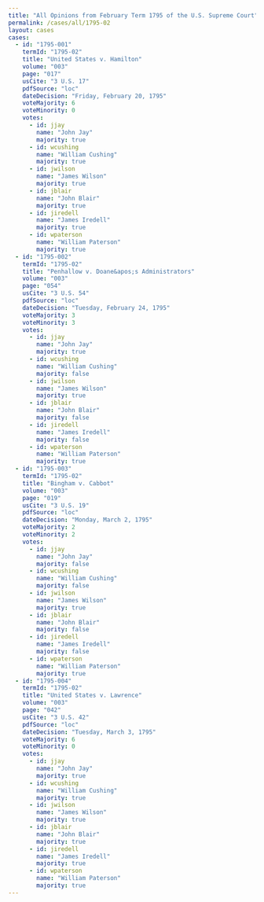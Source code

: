 ```yaml
---
title: "All Opinions from February Term 1795 of the U.S. Supreme Court"
permalink: /cases/all/1795-02
layout: cases
cases:
  - id: "1795-001"
    termId: "1795-02"
    title: "United States v. Hamilton"
    volume: "003"
    page: "017"
    usCite: "3 U.S. 17"
    pdfSource: "loc"
    dateDecision: "Friday, February 20, 1795"
    voteMajority: 6
    voteMinority: 0
    votes:
      - id: jjay
        name: "John Jay"
        majority: true
      - id: wcushing
        name: "William Cushing"
        majority: true
      - id: jwilson
        name: "James Wilson"
        majority: true
      - id: jblair
        name: "John Blair"
        majority: true
      - id: jiredell
        name: "James Iredell"
        majority: true
      - id: wpaterson
        name: "William Paterson"
        majority: true
  - id: "1795-002"
    termId: "1795-02"
    title: "Penhallow v. Doane&apos;s Administrators"
    volume: "003"
    page: "054"
    usCite: "3 U.S. 54"
    pdfSource: "loc"
    dateDecision: "Tuesday, February 24, 1795"
    voteMajority: 3
    voteMinority: 3
    votes:
      - id: jjay
        name: "John Jay"
        majority: true
      - id: wcushing
        name: "William Cushing"
        majority: false
      - id: jwilson
        name: "James Wilson"
        majority: true
      - id: jblair
        name: "John Blair"
        majority: false
      - id: jiredell
        name: "James Iredell"
        majority: false
      - id: wpaterson
        name: "William Paterson"
        majority: true
  - id: "1795-003"
    termId: "1795-02"
    title: "Bingham v. Cabbot"
    volume: "003"
    page: "019"
    usCite: "3 U.S. 19"
    pdfSource: "loc"
    dateDecision: "Monday, March 2, 1795"
    voteMajority: 2
    voteMinority: 2
    votes:
      - id: jjay
        name: "John Jay"
        majority: false
      - id: wcushing
        name: "William Cushing"
        majority: false
      - id: jwilson
        name: "James Wilson"
        majority: true
      - id: jblair
        name: "John Blair"
        majority: false
      - id: jiredell
        name: "James Iredell"
        majority: false
      - id: wpaterson
        name: "William Paterson"
        majority: true
  - id: "1795-004"
    termId: "1795-02"
    title: "United States v. Lawrence"
    volume: "003"
    page: "042"
    usCite: "3 U.S. 42"
    pdfSource: "loc"
    dateDecision: "Tuesday, March 3, 1795"
    voteMajority: 6
    voteMinority: 0
    votes:
      - id: jjay
        name: "John Jay"
        majority: true
      - id: wcushing
        name: "William Cushing"
        majority: true
      - id: jwilson
        name: "James Wilson"
        majority: true
      - id: jblair
        name: "John Blair"
        majority: true
      - id: jiredell
        name: "James Iredell"
        majority: true
      - id: wpaterson
        name: "William Paterson"
        majority: true
---
```

